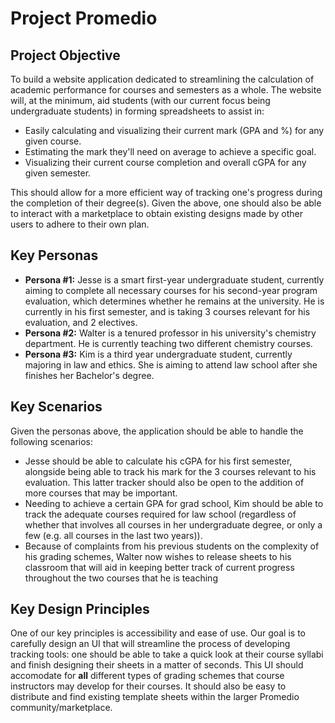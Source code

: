 
# Project Promedio

## Project Objective
To build a website application dedicated to streamlining the calculation of academic performance for courses and semesters as a whole. The website will, at the minimum, aid students (with our current focus being undergraduate students) in forming spreadsheets to assist in:
- Easily calculating and visualizing their current mark (GPA and %) for any given course.
- Estimating the mark they'll need on average to achieve a specific goal.
- Visualizing their current course completion and overall cGPA for any given semester.  

This should allow for a more efficient way of tracking one's progress during the completion of their degree(s). Given the above, one should also be able to interact with a marketplace to obtain existing designs made by other users to adhere to their own plan. 

## Key Personas
- **Persona #1:** Jesse is a smart first-year undergraduate student, currently aiming to complete all necessary courses for his second-year program evaluation, which determines whether he remains at the university. He is currently in his first semester, and is taking 3 courses relevant for his evaluation, and 2 electives.
- **Persona #2:** Walter is a tenured professor in his university's chemistry department. He is currently teaching two different chemistry courses. 
- **Persona #3:** Kim is a third year undergraduate student, currently majoring in law and ethics. She is aiming to attend law school after she finishes her Bachelor's degree.

## Key Scenarios
Given the personas above, the application should be able to handle the following scenarios:
- Jesse should be able to calculate his cGPA for his first semester, alongside being able to track his mark for the 3 courses relevant to his evaluation. This latter tracker should also be open to the addition of more courses that may be important. 
- Needing to achieve a certain GPA for grad school, Kim should be able to track the adequate courses required for law school (regardless of whether that involves all courses in her undergraduate degree, or only a few (e.g. all courses in the last two years)).
- Because of complaints from his previous students on the complexity of his grading schemes, Walter now wishes to release sheets to his classroom that will aid in keeping better track of current progress throughout the two courses that he is teaching 

## Key Design Principles
One of our key principles is accessibility and ease of use. Our goal is to carefully design an UI that will streamline the process of developing tracking tools: one should be able to take a quick look at their course syllabi and finish designing their sheets in a matter of seconds. This UI should accomodate for **all** different types of grading schemes that course instructors may develop for their courses.
It should also be easy to distribute and find existing template sheets within the larger Promedio community/marketplace. 